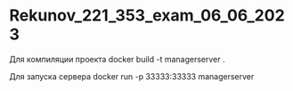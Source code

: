 # Rekunov_221_353_exam_06_06_2023

Для компиляции проекта 
docker build -t managerserver .

Для запуска сервера 
docker run -p 33333:33333 managerserver
